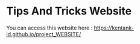 # Tips And Tricks Website

You can access this website here : https://kentank-id.github.io/project_WEBSITE/

